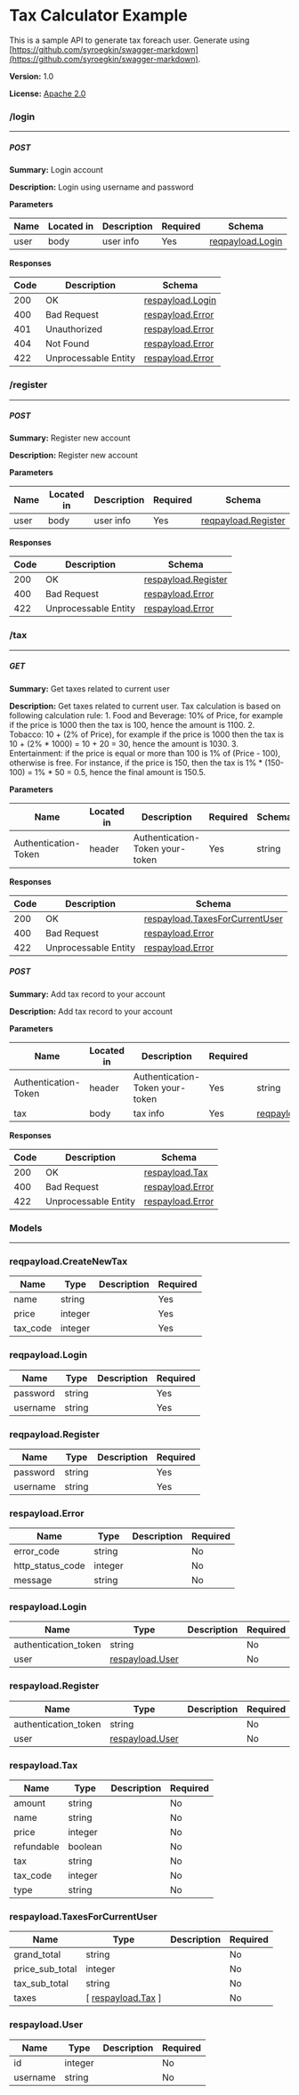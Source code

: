 Tax Calculator Example
======================
This is a sample API to generate tax foreach user.
Generate using [https://github.com/syroegkin/swagger-markdown](https://github.com/syroegkin/swagger-markdown).

**Version:** 1.0


**License:** [Apache 2.0](http://www.apache.org/licenses/LICENSE-2.0.html)

### /login
---
##### ***POST***
**Summary:** Login account

**Description:** Login using username and password

**Parameters**

| Name | Located in | Description | Required | Schema |
| ---- | ---------- | ----------- | -------- | ---- |
| user | body | user info | Yes | [reqpayload.Login](#reqpayload.login) |

**Responses**

| Code | Description | Schema |
| ---- | ----------- | ------ |
| 200 | OK | [respayload.Login](#respayload.login) |
| 400 | Bad Request | [respayload.Error](#respayload.error) |
| 401 | Unauthorized | [respayload.Error](#respayload.error) |
| 404 | Not Found | [respayload.Error](#respayload.error) |
| 422 | Unprocessable Entity | [respayload.Error](#respayload.error) |

### /register
---
##### ***POST***
**Summary:** Register new account

**Description:** Register new account

**Parameters**

| Name | Located in | Description | Required | Schema |
| ---- | ---------- | ----------- | -------- | ---- |
| user | body | user info | Yes | [reqpayload.Register](#reqpayload.register) |

**Responses**

| Code | Description | Schema |
| ---- | ----------- | ------ |
| 200 | OK | [respayload.Register](#respayload.register) |
| 400 | Bad Request | [respayload.Error](#respayload.error) |
| 422 | Unprocessable Entity | [respayload.Error](#respayload.error) |

### /tax
---
##### ***GET***
**Summary:** Get taxes related to current user

**Description:** Get taxes related to current user. Tax calculation is based on following calculation rule: 1. Food and Beverage: 10% of Price, for example if the price is 1000 then the tax is 100, hence the amount is 1100. 2. Tobacco: 10 + (2% of Price), for example if the price is 1000 then the tax is 10 + (2% * 1000) = 10 + 20 = 30, hence the amount is 1030. 3. Entertainment: if the price is equal or more than 100 is 1% of (Price - 100), otherwise is free. For instance, if the price is 150, then the tax is 1% * (150-100) = 1% * 50 = 0.5, hence the final amount is 150.5.

**Parameters**

| Name | Located in | Description | Required | Schema |
| ---- | ---------- | ----------- | -------- | ---- |
| Authentication-Token | header | Authentication-Token your-token | Yes | string |

**Responses**

| Code | Description | Schema |
| ---- | ----------- | ------ |
| 200 | OK | [respayload.TaxesForCurrentUser](#respayload.taxesforcurrentuser) |
| 400 | Bad Request | [respayload.Error](#respayload.error) |
| 422 | Unprocessable Entity | [respayload.Error](#respayload.error) |

##### ***POST***
**Summary:** Add tax record to your account

**Description:** Add tax record to your account

**Parameters**

| Name | Located in | Description | Required | Schema |
| ---- | ---------- | ----------- | -------- | ---- |
| Authentication-Token | header | Authentication-Token your-token | Yes | string |
| tax | body | tax info | Yes | [reqpayload.CreateNewTax](#reqpayload.createnewtax) |

**Responses**

| Code | Description | Schema |
| ---- | ----------- | ------ |
| 200 | OK | [respayload.Tax](#respayload.tax) |
| 400 | Bad Request | [respayload.Error](#respayload.error) |
| 422 | Unprocessable Entity | [respayload.Error](#respayload.error) |

### Models
---

### reqpayload.CreateNewTax  

| Name | Type | Description | Required |
| ---- | ---- | ----------- | -------- |
| name | string |  | Yes |
| price | integer |  | Yes |
| tax_code | integer |  | Yes |

### reqpayload.Login  

| Name | Type | Description | Required |
| ---- | ---- | ----------- | -------- |
| password | string |  | Yes |
| username | string |  | Yes |

### reqpayload.Register  

| Name | Type | Description | Required |
| ---- | ---- | ----------- | -------- |
| password | string |  | Yes |
| username | string |  | Yes |

### respayload.Error  

| Name | Type | Description | Required |
| ---- | ---- | ----------- | -------- |
| error_code | string |  | No |
| http_status_code | integer |  | No |
| message | string |  | No |

### respayload.Login  

| Name | Type | Description | Required |
| ---- | ---- | ----------- | -------- |
| authentication_token | string |  | No |
| user | [respayload.User](#respayload.user) |  | No |

### respayload.Register  

| Name | Type | Description | Required |
| ---- | ---- | ----------- | -------- |
| authentication_token | string |  | No |
| user | [respayload.User](#respayload.user) |  | No |

### respayload.Tax  

| Name | Type | Description | Required |
| ---- | ---- | ----------- | -------- |
| amount | string |  | No |
| name | string |  | No |
| price | integer |  | No |
| refundable | boolean |  | No |
| tax | string |  | No |
| tax_code | integer |  | No |
| type | string |  | No |

### respayload.TaxesForCurrentUser  

| Name | Type | Description | Required |
| ---- | ---- | ----------- | -------- |
| grand_total | string |  | No |
| price_sub_total | integer |  | No |
| tax_sub_total | string |  | No |
| taxes | [ [respayload.Tax](#respayload.tax) ] |  | No |

### respayload.User  

| Name | Type | Description | Required |
| ---- | ---- | ----------- | -------- |
| id | integer |  | No |
| username | string |  | No |